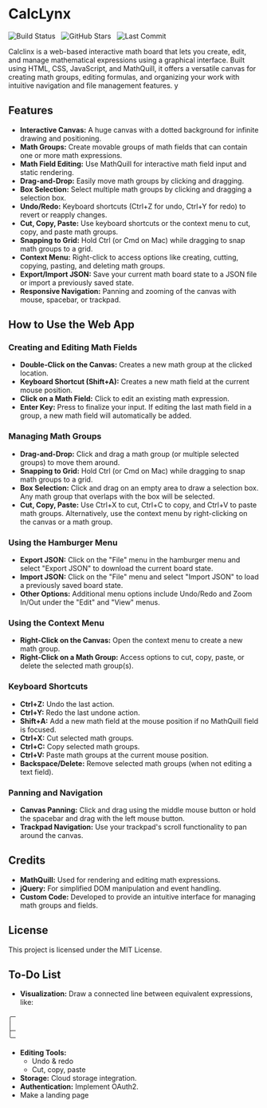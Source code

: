 # CalcLynx

![Build Status](https://img.shields.io/github/actions/workflow/status/makaip/mathboard/static.yml?style=for-the-badge&color=00c59a) &nbsp;
![GitHub Stars](https://img.shields.io/github/stars/makaip/mathboard?style=for-the-badge)​ &nbsp;
![Last Commit](https://img.shields.io/github/last-commit/makaip/mathboard?style=for-the-badge&color=00c59a)



Calclinx is a web-based interactive math board that lets you create, edit, and manage mathematical expressions using a graphical interface. Built using HTML, CSS, JavaScript, and MathQuill, it offers a versatile canvas for creating math groups, editing formulas, and organizing your work with intuitive navigation and file management features.
y
## Features

- **Interactive Canvas:** A huge canvas with a dotted background for infinite drawing and positioning.
- **Math Groups:** Create movable groups of math fields that can contain one or more math expressions.
- **Math Field Editing:** Use MathQuill for interactive math field input and static rendering.
- **Drag-and-Drop:** Easily move math groups by clicking and dragging.
- **Box Selection:** Select multiple math groups by clicking and dragging a selection box.
- **Undo/Redo:** Keyboard shortcuts (Ctrl+Z for undo, Ctrl+Y for redo) to revert or reapply changes.
- **Cut, Copy, Paste:** Use keyboard shortcuts or the context menu to cut, copy, and paste math groups.
- **Snapping to Grid:** Hold Ctrl (or Cmd on Mac) while dragging to snap math groups to a grid.
- **Context Menu:** Right-click to access options like creating, cutting, copying, pasting, and deleting math groups.
- **Export/Import JSON:** Save your current math board state to a JSON file or import a previously saved state.
- **Responsive Navigation:** Panning and zooming of the canvas with mouse, spacebar, or trackpad.

## How to Use the Web App

### Creating and Editing Math Fields
- **Double-Click on the Canvas:** Creates a new math group at the clicked location.
- **Keyboard Shortcut (Shift+A):** Creates a new math field at the current mouse position.
- **Click on a Math Field:** Click to edit an existing math expression.
- **Enter Key:** Press to finalize your input. If editing the last math field in a group, a new math field will automatically be added.

### Managing Math Groups
- **Drag-and-Drop:** Click and drag a math group (or multiple selected groups) to move them around.
- **Snapping to Grid:** Hold Ctrl (or Cmd on Mac) while dragging to snap math groups to a grid.
- **Box Selection:** Click and drag on an empty area to draw a selection box. Any math group that overlaps with the box will be selected.
- **Cut, Copy, Paste:** Use Ctrl+X to cut, Ctrl+C to copy, and Ctrl+V to paste math groups. Alternatively, use the context menu by right-clicking on the canvas or a math group.

### Using the Hamburger Menu
- **Export JSON:** Click on the "File" menu in the hamburger menu and select "Export JSON" to download the current board state.
- **Import JSON:** Click on the "File" menu and select "Import JSON" to load a previously saved board state.
- **Other Options:** Additional menu options include Undo/Redo and Zoom In/Out under the "Edit" and "View" menus.

### Using the Context Menu
- **Right-Click on the Canvas:** Open the context menu to create a new math group.
- **Right-Click on a Math Group:** Access options to cut, copy, paste, or delete the selected math group(s).

### Keyboard Shortcuts
- **Ctrl+Z:** Undo the last action.
- **Ctrl+Y:** Redo the last undone action.
- **Shift+A:** Add a new math field at the mouse position if no MathQuill field is focused.
- **Ctrl+X:** Cut selected math groups.
- **Ctrl+C:** Copy selected math groups.
- **Ctrl+V:** Paste math groups at the current mouse position.
- **Backspace/Delete:** Remove selected math groups (when not editing a text field).

### Panning and Navigation
- **Canvas Panning:** Click and drag using the middle mouse button or hold the spacebar and drag with the left mouse button.
- **Trackpad Navigation:** Use your trackpad's scroll functionality to pan around the canvas.

## Credits

- **MathQuill:** Used for rendering and editing math expressions.
- **jQuery:** For simplified DOM manipulation and event handling.
- **Custom Code:** Developed to provide an intuitive interface for managing math groups and fields.

## License

This project is licensed under the MIT License.

## To-Do List

- **Visualization:** Draw a connected line between equivalent expressions, like:  
```
╭─
│
├─
╰─
```
- **Editing Tools:**  
    - Undo & redo  
    - Cut, copy, paste  
- **Storage:** Cloud storage integration.  
- **Authentication:** Implement OAuth2.  
- Make a landing page